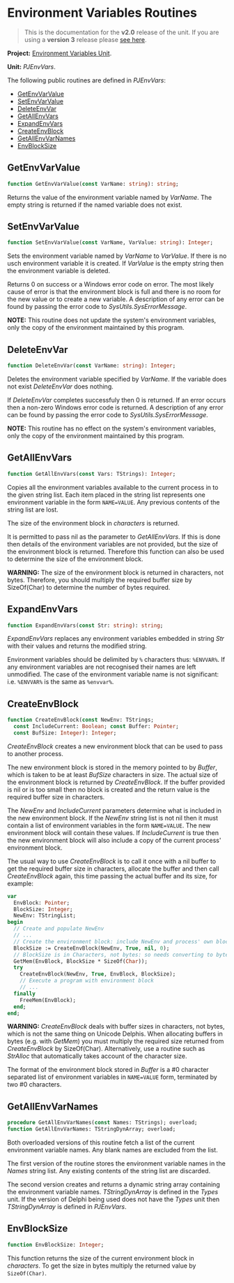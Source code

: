 # Environment Variables Routines #

> This is the documentation for the **v2.0** release of the unit. If you are using a **version 3** release please [see here](http://wiki.delphidabbler.com/index.php/Docs/PJEnvVarsRoutines).

**Project:** [Environment Variables Unit](EnvironmentVariablesUnit.md).

**Unit:** _PJEnvVars_.

The following public routines are defined in _PJEnvVars_:

  * [GetEnvVarValue](#getenvvarvalue)
  * [SetEnvVarValue](#setenvvarvalue)
  * [DeleteEnvVar](#deleteenvvar)
  * [GetAllEnvVars](#getallenvvars)
  * [ExpandEnvVars](#expandenvvars)
  * [CreateEnvBlock](#createenvblock)
  * [GetAllEnvVarNames](#getallenvvarnames)
  * [EnvBlockSize](#envblocksize)

## GetEnvVarValue ##

```pascal
function GetEnvVarValue(const VarName: string): string;
```

Returns the value of the environment variable named by _VarName_. The empty string is returned if the named variable does not exist.

## SetEnvVarValue ##

```pascal
function SetEnvVarValue(const VarName, VarValue: string): Integer;
```

Sets the environment variable named by _VarName_ to _VarValue_. If there is no usch environment variable it is created. If _VarValue_ is the empty string then the environment variable is deleted.

Returns 0 on success or a Windows error code on error. The most likely cause of error is that the environment block is full and there is no room for the new value or to create a new variable. A description of any error can be found by passing the error code to _SysUtils.SysErrorMessage_.

**NOTE:** This routine does not update the system's environment variables, only the copy of the environment maintained by this program.

## DeleteEnvVar ##

```pascal
function DeleteEnvVar(const VarName: string): Integer;
```

Deletes the environment variable specified by _VarName_. If the variable does not exist _DeleteEnvVar_ does nothing.

If _DeleteEnvVar_ completes successfuly then 0 is returned. If an error occurs then a non-zero Windows error code is returned. A description of any error can be found by passing the error code to _SysUtils.SysErrorMessage_.

**NOTE:** This routine has no effect on the system's environment variables, only the copy of the environment maintained by this program.

## GetAllEnvVars ##

```pascal
function GetAllEnvVars(const Vars: TStrings): Integer;
```

Copies all the environment variables available to the current process in to the given string list. Each item placed in the string list represents one environment variable in the form `NAME=VALUE`. Any previous contents of the string list are lost.

The size of the environment block in _characters_ is returned.

It is permitted to pass nil as the parameter to _GetAllEnvVars_. If this is done then details of the environment variables are not provided, but the size of the environment block is returned. Therefore this function can also be used to determine the size of the environment block.

**WARNING:** The size of the environment block is returned in characters, not bytes. Therefore, you should multiply the required buffer size by SizeOf(Char) to determine the number of bytes required.

## ExpandEnvVars ##

```pascal
function ExpandEnvVars(const Str: string): string;
```

_ExpandEnvVars_ replaces any environment variables embedded in string _Str_ with their values and returns the modified string.

Environment variables should be delimited by `%` characters thus: `%ENVVAR%`. If any environment variables are not recognised their names are left unmodified. The case of the environment variable name is not significant: i.e. `%ENVVAR%` is the same as `%envvar%`.

## CreateEnvBlock ##

```pascal
function CreateEnvBlock(const NewEnv: TStrings;
  const IncludeCurrent: Boolean; const Buffer: Pointer;
  const BufSize: Integer): Integer;
```

_CreateEnvBlock_ creates a new environment block that can be used to pass to another process.

The new environment block is stored in the memory pointed to by _Buffer_, which is taken to be at least _BufSize_ characters in size. The actual size of the environment block is returned by _CreateEnvBlock_. If the buffer provided is nil or is too small then no block is created and the return value is the required buffer size in characters.

The _NewEnv_ and _IncludeCurrent_ parameters determine what is included in the new environment block. If the _NewEnv_ string list is not nil then it must contain a list of environment variables in the form `NAME=VALUE`. The new environment block will contain these values. If _IncludeCurrent_ is true then the new environment block will also include a copy of the current process' environment block.

The usual way to use _CreateEnvBlock_ is to call it once with a nil buffer to get the required buffer size in characters, allocate the buffer and then call _CreateEnvBlock_ again, this time passing the actual buffer and its size, for example:

```pascal
var
  EnvBlock: Pointer;
  BlockSize: Integer;
  NewEnv: TStringList;
begin
  // Create and populate NewEnv
  // ...
  // Create the environment block: include NewEnv and process' own block
  BlockSize := CreateEnvBlock(NewEnv, True, nil, 0);
  // BlockSize is in Characters, not bytes: so needs converting to bytes
  GetMem(EnvBlock, BlockSize * SizeOf(Char));
  try
    CreateEnvBlock(NewEnv, True, EnvBlock, BlockSize);
    // Execute a program with environment block
    // ...
  finally
    FreeMem(EnvBlock);
  end;
end;
```

**WARNING:** _CreateEnvBlock_ deals with buffer sizes in characters, not bytes, which is not the same thing on Unicode Delphis. When allocating buffers in bytes (e.g. with _GetMem_) you must multiply the required size returned from _CreateEnvBlock_ by SizeOf(Char). Alternatively, use a routine such as _StrAlloc_ that automatically takes account of the character size.

The format of the environment block stored in _Buffer_ is a #0 character separated list of environment variables in `NAME=VALUE` form, terminated by two #0 characters.

## GetAllEnvVarNames ##

```pascal
procedure GetAllEnvVarNames(const Names: TStrings); overload;
function GetAllEnvVarNames: TStringDynArray; overload;
```

Both overloaded versions of this routine fetch a list of the current environment variable names. Any blank names are excluded from the list.

The first version of the routine stores the environment variable names in the _Names_ string list. Any existing contents of the string list are discarded.

The second version creates and returns a dynamic string array containing the environment variable names. _TStringDynArray_ is defined in the _Types_ unit. If the version of Delphi being used does not have the _Types_ unit then _TStringDynArray_ is defined in _PJEnvVars_.

## EnvBlockSize ##

```pascal
function EnvBlockSize: Integer;
```

This function returns the size of the current environment block in _characters_. To get the size in bytes multiply the returned value by `SizeOf(Char)`.
